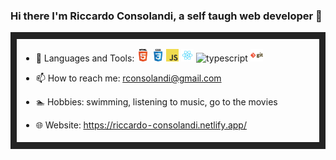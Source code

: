 ### Hi there I'm Riccardo Consolandi, a self taugh web developer 👋


<table width="100%" style="border:10px solid #232323"> 
  <td width="50%">
      
- 🔨  Languages and Tools:  <img src="https://raw.githubusercontent.com/github/explore/80688e429a7d4ef2fca1e82350fe8e3517d3494d/topics/html/html.png" width="20px" alt="html"/> <img src="https://raw.githubusercontent.com/github/explore/80688e429a7d4ef2fca1e82350fe8e3517d3494d/topics/css/css.png" width="20px" alt="css" /> <img src="https://raw.githubusercontent.com/github/explore/80688e429a7d4ef2fca1e82350fe8e3517d3494d/topics/javascript/javascript.png" width="20px" alt="javascript"/> <img src="https://raw.githubusercontent.com/github/explore/80688e429a7d4ef2fca1e82350fe8e3517d3494d/topics/react/react.png" width="20px" alt="react" />  <img src="https://raw.githubusercontent.com/microsoft/TypeScript-Website/v2/packages/typescriptlang-org/static/branding/ts-logo-512.svg" width="20px" alt="typescript" /> <img src="https://raw.githubusercontent.com/github/explore/80688e429a7d4ef2fca1e82350fe8e3517d3494d/topics/git/git.png" width="20px" alt="git" /> 
- 📫 How to reach me: rconsolandi@gmail.com
- 🏊 Hobbies: swimming, listening to music, go to the movies 
- 🌐 Website: https://riccardo-consolandi.netlify.app/

  </td>

